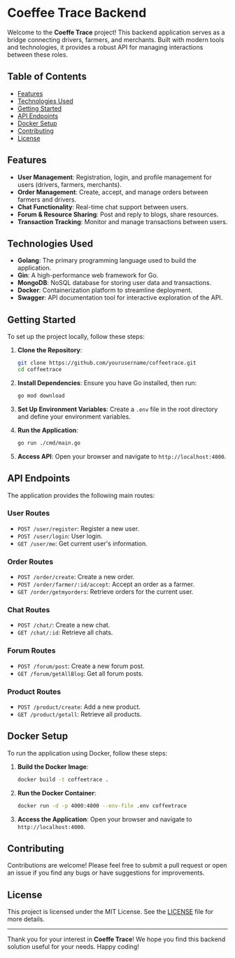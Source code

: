 # Coeffee Trace Backend

Welcome to the **Coeffe Trace** project! This backend application serves as a bridge connecting drivers, farmers, and merchants. Built with modern tools and technologies, it provides a robust API for managing interactions between these roles. 

## Table of Contents

- [Features](#features)
- [Technologies Used](#technologies-used)
- [Getting Started](#getting-started)
- [API Endpoints](#api-endpoints)
- [Docker Setup](#docker-setup)
- [Contributing](#contributing)
- [License](#license)

## Features

- **User Management**: Registration, login, and profile management for users (drivers, farmers, merchants).
- **Order Management**: Create, accept, and manage orders between farmers and drivers.
- **Chat Functionality**: Real-time chat support between users.
- **Forum & Resource Sharing**: Post and reply to blogs, share resources.
- **Transaction Tracking**: Monitor and manage transactions between users.

## Technologies Used

- **Golang**: The primary programming language used to build the application.
- **Gin**: A high-performance web framework for Go.
- **MongoDB**: NoSQL database for storing user data and transactions.
- **Docker**: Containerization platform to streamline deployment.
- **Swagger**: API documentation tool for interactive exploration of the API.

## Getting Started

To set up the project locally, follow these steps:

1. **Clone the Repository**:
   ```bash
   git clone https://github.com/yourusername/coffeetrace.git
   cd coffeetrace
   ```

2. **Install Dependencies**:
   Ensure you have Go installed, then run:
   ```bash
   go mod download
   ```

3. **Set Up Environment Variables**:
   Create a `.env` file in the root directory and define your environment variables.

4. **Run the Application**:
   ```bash
   go run ./cmd/main.go
   ```

5. **Access API**: 
   Open your browser and navigate to `http://localhost:4000`.

## API Endpoints

The application provides the following main routes:

### User Routes
- `POST /user/register`: Register a new user.
- `POST /user/login`: User login.
- `GET /user/me`: Get current user's information.

### Order Routes
- `POST /order/create`: Create a new order.
- `POST /order/farmer/:id/accept`: Accept an order as a farmer.
- `GET /order/getmyorders`: Retrieve orders for the current user.

### Chat Routes
- `POST /chat/`: Create a new chat.
- `GET /chat/:id`: Retrieve all chats.

### Forum Routes
- `POST /forum/post`: Create a new forum post.
- `GET /forum/getAllBlog`: Get all forum posts.

### Product Routes
- `POST /product/create`: Add a new product.
- `GET /product/getall`: Retrieve all products.

## Docker Setup

To run the application using Docker, follow these steps:

1. **Build the Docker Image**:
   ```bash
   docker build -t coffeetrace .
   ```

2. **Run the Docker Container**:
   ```bash
   docker run -d -p 4000:4000 --env-file .env coffeetrace
   ```

3. **Access the Application**:
   Open your browser and navigate to `http://localhost:4000`.

## Contributing

Contributions are welcome! Please feel free to submit a pull request or open an issue if you find any bugs or have suggestions for improvements.

## License

This project is licensed under the MIT License. See the [LICENSE](LICENSE) file for more details.

---

Thank you for your interest in **Coeffe Trace**! We hope you find this backend solution useful for your needs. Happy coding!
